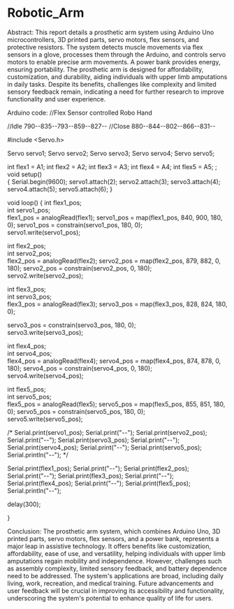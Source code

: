 # Robotic_Arm
Abstract:
      This report details a prosthetic arm system using Arduino Uno microcontrollers, 3D printed parts, servo motors, flex sensors, and protective resistors. The system detects muscle movements via flex sensors in a glove, processes them through the Arduino, and controls servo motors to enable precise arm movements. A power bank provides energy, ensuring portability. The prosthetic arm is designed for affordability, customization, and durability, aiding individuals with upper limb amputations in daily tasks. Despite its benefits, challenges like complexity and limited sensory feedback remain, indicating a need for further research to improve functionality and user experience.
      
   Arduino code:
//Flex Sensor controlled Robo Hand
 
//Idle  790--835--793--859--827--
//Close 880--844--802--866--831--
 
#include <Servo.h>
 
Servo servo1;
Servo servo2;
Servo servo3;
Servo servo4;
Servo servo5;
 
int flex1 = A1;
int flex2 = A2;
int flex3 = A3;
int flex4 = A4;
int flex5 = A5;
;
void setup()  
{
 Serial.begin(9600);
 servo1.attach(2);
 servo2.attach(3);
 servo3.attach(4);
 servo4.attach(5);
 servo5.attach(6);
}
 
void loop()
{
 int flex1_pos;  
 int servo1_pos;  
 flex1_pos = analogRead(flex1);
 servo1_pos = map(flex1_pos, 840, 900, 180, 0);
 servo1_pos = constrain(servo1_pos, 180, 0);  
 servo1.write(servo1_pos);
 
 int flex2_pos;  
 int servo2_pos;  
 flex2_pos = analogRead(flex2);
 servo2_pos = map(flex2_pos, 879, 882, 0, 180);
 servo2_pos = constrain(servo2_pos, 0, 180);  
 servo2.write(servo2_pos);
 
 
 int flex3_pos;  
 int servo3_pos;  
 flex3_pos = analogRead(flex3);
 servo3_pos = map(flex3_pos, 828, 824, 180, 0);
 
 
 servo3_pos = constrain(servo3_pos, 180, 0);  
 servo3.write(servo3_pos);
 
 int flex4_pos;  
 int servo4_pos;  
 flex4_pos = analogRead(flex4);
 servo4_pos = map(flex4_pos, 874, 878, 0, 180);
 servo4_pos = constrain(servo4_pos, 0, 180);  
 servo4.write(servo4_pos);
 
 int flex5_pos;  
 int servo5_pos;  
 flex5_pos = analogRead(flex5);
 servo5_pos = map(flex5_pos, 855, 851, 180, 0);
 servo5_pos = constrain(servo5_pos, 180, 0);  
 servo5.write(servo5_pos);
 
 
 /*
Serial.print(servo1_pos);
Serial.print("--");
Serial.print(servo2_pos);
Serial.print("--");
Serial.print(servo3_pos);
Serial.print("--");
Serial.print(servo4_pos);
Serial.print("--");
Serial.print(servo5_pos);
Serial.println("--");
*/
 
Serial.print(flex1_pos);
Serial.print("--");
Serial.print(flex2_pos);
Serial.print("--");
Serial.print(flex3_pos);
Serial.print("--");
Serial.print(flex4_pos);
Serial.print("--");
Serial.print(flex5_pos);
Serial.println("--");
 
 delay(300);
 

}

Conclusion:
    The prosthetic arm system, which combines Arduino Uno, 3D printed parts, servo motors, flex sensors, and a power bank, represents a major leap in assistive technology. It offers benefits like customization, affordability, ease of use, and versatility, helping individuals with upper limb amputations regain mobility and independence. However, challenges such as assembly complexity, limited sensory feedback, and battery dependence need to be addressed. The system's applications are broad, including daily living, work, recreation, and medical training. Future advancements and user feedback will be crucial in improving its accessibility and functionality, underscoring the system's potential to enhance quality of life for users.

